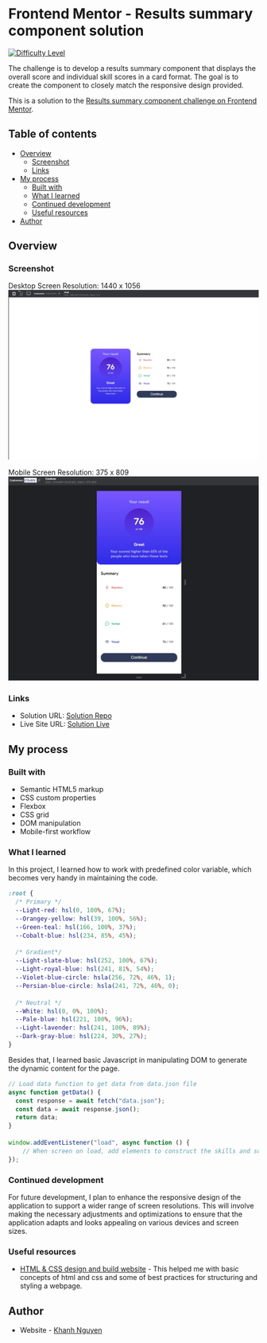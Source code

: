 # Frontend Mentor - Results summary component solution

[![Difficulty Level](https://img.shields.io/badge/Difficulty-Easy-green)](link-to-your-documentation)

The challenge is to develop a results summary component that displays the overall score and individual skill scores in a card format. The goal is to create the component to closely match the responsive design provided.

This is a solution to the [Results summary component challenge on Frontend Mentor](https://www.frontendmentor.io/challenges/results-summary-component-CE_K6s0maV).

## Table of contents

- [Overview](#overview)
  - [Screenshot](#screenshot)
  - [Links](#links)
- [My process](#my-process)
  - [Built with](#built-with)
  - [What I learned](#what-i-learned)
  - [Continued development](#continued-development)
  - [Useful resources](#useful-resources)
- [Author](#author)

## Overview

### Screenshot

Desktop Screen Resolution: 1440 x 1056
![](./assets/solutions/screenshot-1440x1056.jpg)

Mobile Screen Resolution: 375 x 809
![](./assets/solutions/screenshot-375x809.jpg)

### Links

- Solution URL: [Solution Repo](https://github.com/TQKNG/Code-Challenge/tree/main/results-summary-component-main)
- Live Site URL: [Solution Live](https://result-summary-five.vercel.app/)

## My process

### Built with

- Semantic HTML5 markup
- CSS custom properties
- Flexbox
- CSS grid
- DOM manipulation
- Mobile-first workflow

### What I learned

In this project, I learned how to work with predefined color variable, which becomes very handy in maintaining the code.

```css
:root {
  /* Primary */
  --Light-red: hsl(0, 100%, 67%);
  --Orangey-yellow: hsl(39, 100%, 56%);
  --Green-teal: hsl(166, 100%, 37%);
  --Cobalt-blue: hsl(234, 85%, 45%);

  /* Gradient*/
  --Light-slate-blue: hsl(252, 100%, 67%);
  --Light-royal-blue: hsl(241, 81%, 54%);
  --Violet-blue-circle: hsla(256, 72%, 46%, 1);
  --Persian-blue-circle: hsla(241, 72%, 46%, 0);

  /* Neutral */
  --White: hsl(0, 0%, 100%);
  --Pale-blue: hsl(221, 100%, 96%);
  --Light-lavender: hsl(241, 100%, 89%);
  --Dark-gray-blue: hsl(224, 30%, 27%);
}
```

Besides that, I learned basic Javascript in manipulating DOM to generate the dynamic content for the page.

```js
// Load data function to get data from data.json file
async function getData() {
  const response = await fetch("data.json");
  const data = await response.json();
  return data;
}

window.addEventListener("load", async function () {
    // When screen on load, add elements to construct the skills and scores.
});
```

### Continued development

For future development, I plan to enhance the responsive design of the application to support a wider range of screen resolutions. This will involve making the necessary adjustments and optimizations to ensure that the application adapts and looks appealing on various devices and screen sizes.

### Useful resources

- [HTML & CSS design and build website](https://www.htmlandcssbook.com/) - This helped me with basic concepts of html and css and some of best practices for structuring and styling a webpage.

## Author

- Website - [Khanh Nguyen](https://github.com/TQKNG)
